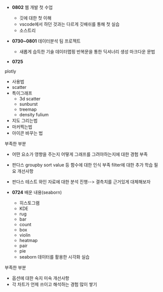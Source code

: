 - **0802**
웹 개발 첫 수업
  - 깃에 대한 첫 이해
  - vscode에서 하던 것과는 다르게 깃배쉬를 통해 첫 실습
  - 소스트리

- **0730~0801**
데이터분석 팀 프로젝트
  - 새롭게 습득한 기술
    데이터맵핑
    반복문을 통한 딕셔너리 생성
    마크다운 문법

- **0725**

plotly
  - 사용법
  - scatter
  - 특이그래프
    - 3d scatter
    - sunburst
    - treemap
    - density
fulium
  - 지도 그리는법
  - 마커찍는법
  - 아이콘 바꾸는 법
    
부족한 부분
  - 어떤 요소가 영향을 주는지 어떻게 그래프를 그려야하는지에 대한 경험 부족
  - 판다스
      groupby
      sort value 등 함수에 대한 인식 부족
      filter에 대한 추가 학습 필요
개선사항
  - 판다스 테스트 와인 자료에 대한 분석 진행--> 결측치를 근거있게 대체해보자

- **0724**
배운 내용(seaborn)
  - 히스토그램
  - KDE
  - rug
  - bar
  - count
  - box
  - violin
  - heatmap
  - pair
  - pie
  - seaborn 데이터를 활용한 시각화 실습
      
부족한 부분
  - 옵션에 대한 숙지 미숙
개선사항
  - 각 차트가 언제 쓰이고 해석하는 경험 많이 쌓기



